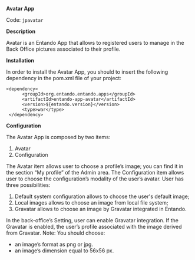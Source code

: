 **Avatar App**

Code: ```jpavatar```

**Description**

Avatar is an Entando App that allows to registered users to manage in the Back Office pictures associated to their profile. 


**Installation**

In order to install the Avatar App, you should to insert the following dependency in the pom.xml file of your project:

```
<dependency>
      <groupId>org.entando.entando.apps</groupId>
      <artifactId>entando-app-avatar</artifactId>
      <version>${entando.version}</version>
      <type>war</type>
 </dependency>
```

**Configuration**

The Avatar App is composed by two items:

1. Avatar
2. Configuration

The Avatar item allows user to choose a profile’s image; you can find it in the section “My profile” of the Admin area.
The Configuration item allows user to choose the configuration’s modality of the user’s avatar. User has three possibilities:

1. Default system configuration allows to choose the user's default image;
2. Local images allows to choose an image from local file system;
3. Gravatar allows to choose an image by Gravatar integrated in Entando. 

In the back-office’s Setting, user can enable Gravatar integration. If the Gravatar is enabled, the user’s profile associated with the image derived from Gravatar.
Note: You should choose:
* an image’s format as png or jpg.
* an image’s dimension equal to 56x56 px.
